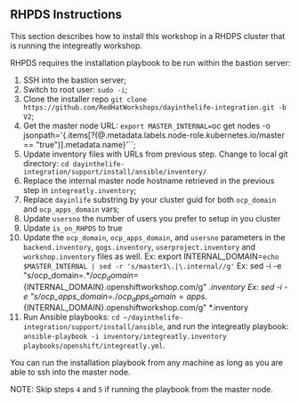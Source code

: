 ## RHPDS Instructions

This section describes how to install this workshop in a RHDPS cluster that is running the integreatly workshop.

RHPDS requires the installation playbook to be run within the bastion server:

1. SSH into the bastion server;
2. Switch to root user: `sudo -i`;
3. Clone the installer repo `git clone https://github.com/RedHatWorkshops/dayinthelife-integration.git -b V2`;
4. Get the master node URL: `export MASTER_INTERNAL=`oc get nodes -o jsonpath='{.items[?(@.metadata.labels.node-role\.kubernetes\.io/master == "true")].metadata.name}'``;
5. Update inventory files with URLs from previous step.  Change to local git directory: `cd dayinthelife-integration/support/install/ansible/inventory/`
6. Replace the internal master node hostname retrieved in the previous step in `integreatly.inventory`;
7. Replace `dayinlife` substring by your cluster guid for both `ocp_domain` and `ocp_apps_domain` vars;
8. Update `usersno` the number of users you prefer to setup in you cluster
9. Update `is_on_RHPDS` to true
10. Update the `ocp_domain`, `ocp_apps_domain`, and `usersno` parameters in the `backend.inventory`, `gogs.inventory`, `userproject.inventory` and `workshop.inventory` files as well.
    Ex: export INTERNAL_DOMAIN=`echo $MASTER_INTERNAL | sed -r 's/master1\.|\.internal//g'`
	Ex: sed -i -e "s/ocp_domain=.*$/ocp_domain=${INTERNAL_DOMAIN}.openshiftworkshop.com/g" *.inventory
	Ex: sed -i -e "s/ocp_apps_domain=.*$/ocp_apps_domain=apps.${INTERNAL_DOMAIN}.openshiftworkshop.com/g" *.inventory
11. Run Ansible playbooks: `cd ~/dayinthelife-integration/support/install/ansible`, and run the integreatly playbook: `ansible-playbook -i inventory/integreatly.inventory playbooks/openshift/integreatly.yml`.

You can run the installation playbook from any machine as long as you are able to ssh into the master node.

NOTE: Skip steps `4` and `5` if running the playbook from the master node.
